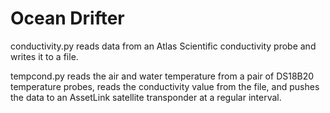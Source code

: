 # Ocean Drifter
conductivity.py reads data from an Atlas Scientific conductivity probe and writes it to a file.

tempcond.py reads the air and water temperature from a pair of DS18B20 temperature probes, reads the conductivity value from the file, and pushes the data to an AssetLink satellite transponder at a regular interval.
